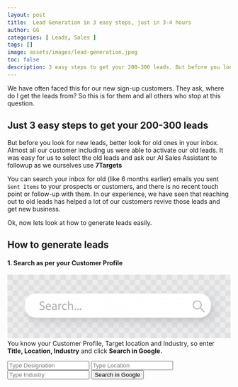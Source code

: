 ```yaml
---
layout: post
title:  Lead Generation in 3 easy steps, just in 3-4 hours
author: GG
categories: [ Leads, Sales ]
tags: []
image: assets/images/lead-generation.jpeg
toc: false
description: 3 easy steps to get your 200-300 leads. But before you look for new leads, you better look for old ones in your inbox. With right combination of using Google search results and available services you can easily generate the leads you want to work on or reach out to.
---
```

We have often faced this for our new sign-up customers. They ask, where do I get the leads from? So this is for them and all others who stop at this question.

## Just 3 easy steps to get your 200-300 leads
But before you look for new leads, better look for old ones in your inbox. Almost all our customer including us were able to activate our old leads. It was easy for us to select the old leads and ask our AI Sales Assistant to followup as we ourselves use **7Targets**

You can search your inbox for old (like 6 months earlier) emails you sent `Sent Items` to your prospects or customers, and there is no recent touch point or follow-up with them. In our experience, we have seen that reaching out to old leads has helped a lot of our customers revive those leads and get new business.

Ok, now lets look at how to generate leads easily.

## How to generate leads

#### 1. Search as per your Customer Profile
![image](../assets/images/search-leads.jpeg)  
You know your Customer Profile, Target location and Industry, so enter **Title, Location, Industry** and click **Search in Google.**  
 

<form >
<input type="hidden" name="sitesearch" value="linkedin.com" />
<input type="hidden" id="q" name="q" maxlength="255" value="" />
<input type="text" id="designation" placeholder="Type Designation"/> 
<input type="text" id="location" placeholder="Type Location"/> 
<input type="text" id="industry" placeholder="Type Industry"/>
<button onClick="searchInGoogle();">Search in Google</button>
</form>
<script language="javascript">
function searchInGoogle() {
    searchTerm = (document.getElementById("designation").value) + "+" + (document.getElementById("location").value) + "+" + (document.getElementById("industry").value);
    searchTerm = searchTerm + "&sitesearch=linkedin.com";

    window.open('http://www.google.com/search?q=' + searchTerm, 'new_window_1');
    }
    </script>

We will see how to use this search result to generate your leads.

#### 2. Extract google search result
![image](../assets/images/lead-extract.jpeg)  
Note the search result, typically you would get like 30 pages having 10 possible leads per page, so 300 possible leads.  
There are various ways to extract the result into a CSV or excel. Below are few which can help you with this extraction.  

Extract Name and company from the search results. There may be many ways of extracting data from the search results. Some will suggest some chrome extensions, while some will take an approach of google sheet based scripting.  

Because google search result presentation continue to change, these tools would need to continue to evolve too. And as we are trying to extract specific attributes from the search result, in our experience unless you have some paid tool it may be difficult. It also needs some human decision making in picking up the name (person or company). At times the Company name is not visible in search result and you may have to click on the link and pick the Company name from the there.  

So it may be better to put 1-2 hours hard work and extract these fields manually. Fields of interest for us are below:  
`First Name, Last Name, Company Name, LinkedIn URL`

We will use these fields to extract/generate email for each in below step.

#### 3. Get emails from the extracted results
![image](../assets/images/generate-lead-email.jpeg)  
Below I am listing few of those services which provide emails for name and company, there is certainly some limit on number of emails you can get for free.  

You can use one or more of these services to get the leads emails.

1. Email the extracted file to [Applied AI email finder](mailto:email.finder@aaic.cc)
1. [Hunter-Email finder](https://hunter.io/email-finder?utm_medium=blog&utm_source=7Targets.ai){:target="_blank"}
1. [Rocket Reach](https://rocketreach.co/?utm_medium=blog&utm_source=7Targets.ai){:target="_blank"}
1. [Snov](https://snov.io/?utm_medium=blog&utm_source=7Targets.ai){:target="_blank"}
1. [AeroLeads](https://aeroleads.com/?utm_medium=blog&utm_source=7Targets.ai){:target="_blank"}
1. [Find Email Address](https://findemailaddress.co/?utm_medium=blog&utm_source=7Targets.ai){:target="_blank"}
This is not an exhaustive list. All these have some free trial option you may want to try. Based on your budget you can choose to convert to paid later.

## Conclusion

Thus, with just 3-4 hours of investment you would easily get like 200-300 leads.  
Please lets us know if you have more efficient ways or getting the leads, we would be happy to learn.  
 
[7Targets AI sales assistant](https://7targets.ai?utm_medium=generate-leads&utm_source=7tsblogs). Not only the AI sales assistant can read, understand, and also reply to the most generic emails received from the leads but can start following your lead even if you just Cc your Assistant. 
 
Hope this information helps you!
 
